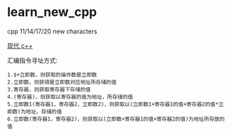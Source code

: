 # learn_new_cpp

cpp 11/14/17/20 new characters

[现代 c++](https://changkun.de/modern-cpp/zh-cn/02-usability/index.html#%E7%B1%BB%E5%9E%8B%E5%88%AB%E5%90%8D%E6%A8%A1%E6%9D%BF)



汇编指令寻址方式:

```shell
1.$+立即数，则获取的操作数是立即数
2.立即数，则获得是立即数对应地址所存储的值
3.寄存器，则获取寄存器下存储的值
4.(寄存器)，则获取以寄存器的值为地址，所存储的值
5.立即数1(寄存器1，寄存器2，立即数2)，则获取以(立即数1+寄存器1的值+寄存器2的值*立即数)为地址，存储的值
6.立即数(寄存器1，寄存器2)，则获取以(立即数+寄存器1的值+寄存器2的值)为地址所存放的值
```


